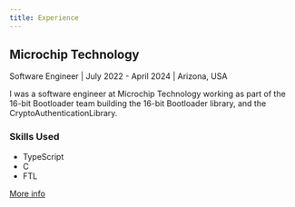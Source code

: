 ```yaml
---
title: Experience
---
```


<div class="card-overall">
  <h2 class="card-title">Microchip Technology</h2>
  <p class="card-eta-info">
    <span class="position">Software Engineer</span> | July 2022 - April 2024 | Arizona, USA
  </p>
  <p class="card-description">
        I was a software engineer at Microchip Technology working as part of the 16-bit Bootloader team building the 16-bit Bootloader library, and the CryptoAuthenticationLibrary.
  </p>
  <!-- Skills section -->
  <div class="card-skills">
    <h3>Skills Used</h3>
    <ul>
      <li>TypeScript</li>
      <li>C</li>
      <li>FTL</li>
    </ul>
  </div>
  <p class="link">
    <a href="https://www.microchip.com">More info</a>
  </p>
</div>